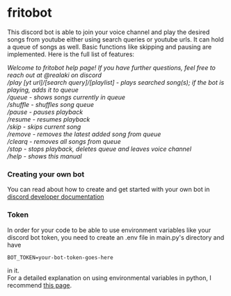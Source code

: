 # fritobot
This discord bot is able to join your voice channel and play the desired songs from youtube either using search queries or youtube urls.
It can hold a queue of songs as well. Basic functions like skipping and pausing are implemented.
Here is the full list of features:

*Welcome to fritobot help page! If you have further questions, feel free to reach out at @realaki on discord  
/play [yt url]/[search query]/[playlist] - plays searched song(s); if the bot is playing, adds it to queue  
/queue - shows songs currently in queue  
/shuffle - shuffles song queue  
/pause - pauses playback  
/resume - resumes playback  
/skip - skips current song  
/remove - removes the latest added song from queue  
/clearq - removes all songs from queue  
/stop - stops playback, deletes queue and leaves voice channel  
/help - shows this manual*

### Creating your own bot
You can read about how to create and get started with your own bot in [discord developer documentation](https://discord.com/developers/docs/intro)

### Token
In order for your code to be able to use environment variables like your discord bot token, you need to create an .env file in main.py's directory and have
```
BOT_TOKEN=your-bot-token-goes-here
```
in it.  
For a detailed explanation on using environmental variables in python, I recommend [this page](https://able.bio/rhett/how-to-set-and-get-environment-variables-in-python--274rgt5).